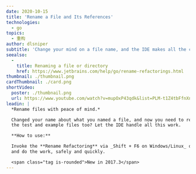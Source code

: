 ```yaml
---
date: 2020-10-15
title: 'Rename a File and Its References'
technologies:
  - go
topics:
  - 重构
author: dlsniper
subtitle: 'Change your mind on a file name, and the IDE makes all the changes for you.'
seealso:
  - 
    title: Renaming a file or directory
    href: https://www.jetbrains.com/help/go/rename-refactorings.html
thumbnail: ./thumbnail.png
cardThumbnail: ./card.png
shortVideo:
  poster: ./thumbnail.png
  url: https://www.youtube.com/watch?v=mupOxP43qdk&list=PLM-t1Z4tbFfnXnghmtk6WVz10_pivOw25&index=20&t=0s
leadin: |
  *Rename files with peace of mind.*

  Changed your name about what you named a file, and now you need to rename
  the test and example files too? Let the IDE handle all this work.

  **How to use:**

  Invoke the **Rename Refactoring** via _Shift + F6 on Windows/Linux_ or _⇧ + F6 on macOS_,
  and do the work, safely and quickly.

  <span class="tag is-rounded">New in 2017.3</span>
---
```


